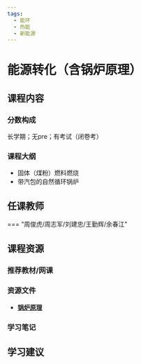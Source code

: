 ```yaml
---
tags:
  - 能环
  - 热能
  - 新能源
---
```


# 能源转化（含锅炉原理）

## 课程内容

### 分数构成

长学期；无pre；有考试（闭卷考）

### 课程大纲

- 固体（煤粉）燃料燃烧
- 带汽包的自然循环锅炉

## 任课教师

=== "周俊虎/周志军/刘建忠/王勤辉/余春江"

## 课程资源

### 推荐教材/网课

### 资源文件

- [**锅炉原理**](https://pan.baidu.com/s/1J8L6_kFLy-PhfNocX7Hv3w?pwd=i6nd)

### 学习笔记

## 学习建议








